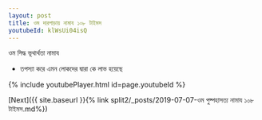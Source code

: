```yaml
---
layout: post
title: ওম দারপাড়ায় নামায ১০৮ টাইমস
youtubeId: klWsUi04isQ
---
```

 
 
 ওম সিদ্ধ ভূথার্থতা নামায  
 
 -  তপস্যা করে এমন লোকদের দ্বারা কে লাভ হয়েছে 
 
  
 
  
 
 
 
 
 
 


{% include youtubePlayer.html id=page.youtubeId %}
 
[Next]({{ site.baseurl }}{% link  split2/_posts/2019-07-07-ওম পুষ্পহাসত্য নামায ১০৮ টাইমস.md%})
 
